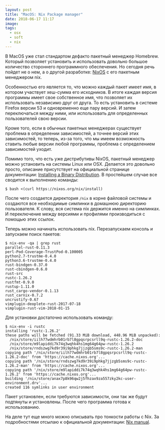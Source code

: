 ```yaml
---
layout: post
title: "MacOS: Nix Package manager"
date: 2018-06-17 11:17
image: 
tags: 
  - osx
  - soft
  - nix
---
```


В MacOS уже стал стандартом дефакто пакетный менеджер Homebrew. Который позволяет установить и использовать довольно большое количество стороннего программного обеспечения. Но сегодня речь пойдет не о нем, а о другой разработке: [NixOS](https://nixos.org "NixOS") с его пакетным менеджером nix.

Особенностью его является то, что можно каждый пакет имеет имя, в котором участвует хеш-сумма его исходников. В итоге каждая версия программы имеет свое собственное имя, что позволяет их использовать независимо друг от друга. То есть установить в системе Firefox версии 53 и одновременно еще пару версий. И затем переключаться между ними, или использовать для определенных пользователей свою версии.

Кроме того, если в обычных пакетных менеджерах существует проблема в определении зависимостей, а точнее версий этих зависимостей, то теперь, из-за того, что мы имеем возможность ставить любые версии любой программы, проблема с определением зависимостей уходит.

Помимо того, что есть уже дистрибутивы NixOS, пакетный менеджер можно установить на системы Linux или OSX. Делается это довольно просто, описание присутствует на официальной странице документации: [Installing a Binary Distribution](https://nixos.org/nix/manual/#ch-installing-binary). В простейшем случае все сводится к выполнению команды:

    $ bash <(curl https://nixos.org/nix/install)

После чего создается директория `/nix` в корне файловой системы и создаются все необходимые симлинки в домашнюю директорию пользователя. К слову, вся система nix держится именно на симлинках. И переключение между версиями и профилями производиться с помощью этих ссылок.

Теперь можно начинать использовать nix. Перезапускаем консоль и запускаем поиск пакетов:

    $ nix-env -qa | grep rust
    parallel-rust-0.11.3
    perl-Pod-Coverage-TrustPod-0.100005
    python2.7-trustme-0.4.0
    python3.6-trustme-0.4.0
    rust-bindgen-0.37.0
    rust-cbindgen-0.6.0
    rust-src
    rustc-1.26.2
    rustfmt-0.9.0
    rustup-1.11.0
    rust_cargo-vendor-0.1.13
    rust_carnix-0.7.2
    uncrustify-0.67
    vimplugin-deoplete-rust-2017-07-18
    vimplugin-rust-vim-2018-01-15

Для установки достаточно использовать команду:

    $ nix-env -i rustc
    installing 'rustc-1.26.2'
    these paths will be fetched (91.33 MiB download, 448.96 MiB unpacked):
      /nix/store/iilh77wdmhrb01rb7l8gpqsrpcsrll9q-rustc-1.26.2-doc
      /nix/store/m9lapiddi7k74q3wqhk4hs1mg64g64pw-rustc-1.26.2
      /nix/store/rndszwg7kd9r39i9phkg7jjzgb5sms9c-rustc-1.26.2-man
    copying path '/nix/store/iilh77wdmhrb01rb7l8gpqsrpcsrll9q-rustc-1.26.2-doc' from 'https://cache.nixos.org'...
    copying path '/nix/store/rndszwg7kd9r39i9phkg7jjzgb5sms9c-rustc-1.26.2-man' from 'https://cache.nixos.org'...
    copying path '/nix/store/m9lapiddi7k74q3wqhk4hs1mg64g64pw-rustc-1.26.2' from 'https://cache.nixos.org'...
    building '/nix/store/anax7p8k96qw2j5fhzax9za557zky2kc-user-environment.drv'...
    created 116 symlinks in user environment

Пакет установлен, если требуются зависимости, они так же будут подтянуты и установлены. После чего программа готова к использованию.

На деле тут еще много можно описывать про тонкости работы с Nix. За подробностями отсылаю к официальной документации: [Nix manual](https://nixos.org/nix/manual/ "Nix manual").
